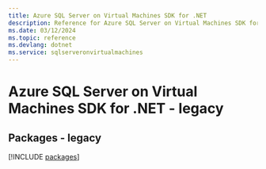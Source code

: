 ```yaml
---
title: Azure SQL Server on Virtual Machines SDK for .NET
description: Reference for Azure SQL Server on Virtual Machines SDK for .NET
ms.date: 03/12/2024
ms.topic: reference
ms.devlang: dotnet
ms.service: sqlserveronvirtualmachines
---
```

# Azure SQL Server on Virtual Machines SDK for .NET - legacy
## Packages - legacy
[!INCLUDE [packages](sql-server-on-virtual-machines-index.md)]